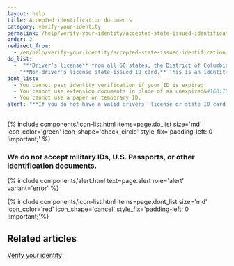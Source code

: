 ```yaml
---
layout: help
title: Accepted identification documents
category: verify-your-identity
permalink: /help/verify-your-identity/accepted-state-issued-identification/
order: 2
redirect_from:
  - /en/help/verify-your-identity/accepted-state-issued-identification/
do_list: 
  -  "**Driver’s license** from all 50 states, the District of Columbia (DC), and other US territories (Guam, US Virgin Islands, American Samoa, Mariana Islands and Puerto Rico)."
  - "**Non-driver’s license state-issued ID card.** This is an identity document issued by the state, the District of Columbia (DC), or US territory that asserts identity but does not give driving privileges."
dont_list:
  - You cannot pass identity verification if your ID is expired.
  - You cannot use extension documents in place of an unexpired&#160;ID.
  - You cannot use a paper or temporary ID.
alert: "**If you do not have a valid drivers' license or state ID card, you cannot use Login.gov for identity verification.** Please contact the partner agency’s help center to find out what you can do instead."
---
```


{% include components/icon-list.html items=page.do_list size='md' icon_color='green' icon_shape='check_circle'  style_fix='padding-left: 0 !important;' %}

### We do not accept military IDs, U.S. Passports, or other identification documents.

{% include components/alert.html text=page.alert role='alert' variant='error' %}

{% include components/icon-list.html items=page.dont_list size='md' icon_color='red' icon_shape='cancel' style_fix='padding-left: 0 !important;'%}

## Related articles 

[Verify your identity](/help/verify-your-identity/how-to-verify-your-identity/)
